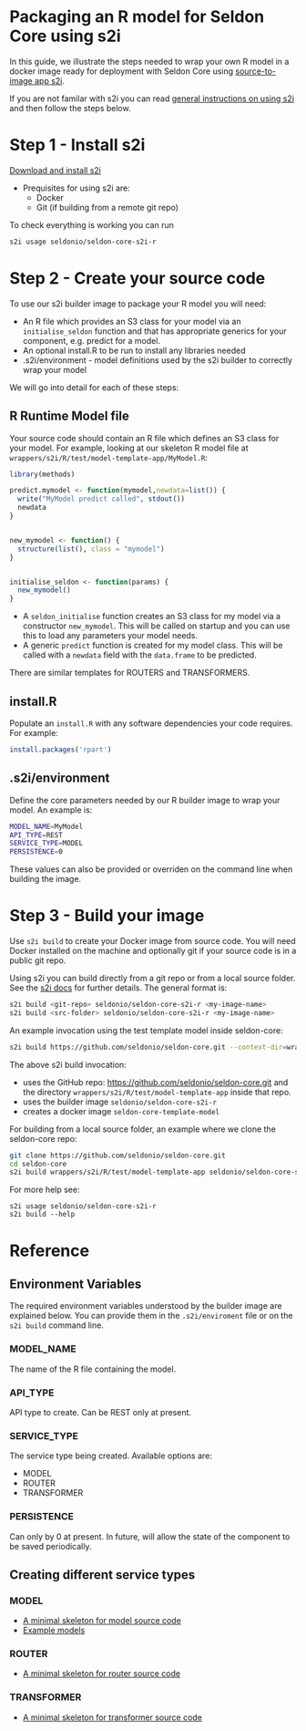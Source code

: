 # Packaging an R model for Seldon Core using s2i


In this guide, we illustrate the steps needed to wrap your own R model in a docker image ready for deployment with Seldon Core using [source-to-image app s2i](https://github.com/openshift/source-to-image).

If you are not familar with s2i you can read [general instructions on using s2i](./s2i.md) and then follow the steps below.


# Step 1 - Install s2i

 [Download and install s2i](https://github.com/openshift/source-to-image#installation)

 * Prequisites for using s2i are:
   * Docker
   * Git (if building from a remote git repo)

To check everything is working you can run

```bash
s2i usage seldonio/seldon-core-s2i-r
```

# Step 2 - Create your source code

To use our s2i builder image to package your R model you will need:

 * An R file which provides an S3 class for your model via an ```initialise_seldon``` function and that has appropriate generics for your component, e.g. predict for a model.
 * An optional install.R to be run to install any libraries needed
 * .s2i/environment - model definitions used by the s2i builder to correctly wrap your model

We will go into detail for each of these steps:

## R Runtime Model file
Your source code should contain an R file which defines an S3 class for your model. For example, looking at our skeleton R model file at ```wrappers/s2i/R/test/model-template-app/MyModel.R```:

```R
library(methods)

predict.mymodel <- function(mymodel,newdata=list()) {
  write("MyModel predict called", stdout())
  newdata
}


new_mymodel <- function() {
  structure(list(), class = "mymodel")
}


initialise_seldon <- function(params) {
  new_mymodel()
}
```

 * A ```seldon_initialise``` function creates an S3 class for my model via a constructor ```new_mymodel```. This will be called on startup and you can use this to load any parameters your model needs.
 * A generic ```predict``` function is created for my model class. This will be called with a ```newdata``` field with the ```data.frame``` to be predicted.

There are similar templates for ROUTERS and TRANSFORMERS.
 

## install.R
Populate an ```install.R``` with any software dependencies your code requires. For example:

```R
install.packages('rpart')
```

## .s2i/environment

Define the core parameters needed by our R builder image to wrap your model. An example is:

```bash
MODEL_NAME=MyModel
API_TYPE=REST
SERVICE_TYPE=MODEL
PERSISTENCE=0
```

These values can also be provided or overriden on the command line when building the image.

# Step 3 - Build your image
Use ```s2i build``` to create your Docker image from source code. You will need Docker installed on the machine and optionally git if your source code is in a public git repo. 

Using s2i you can build directly from a git repo or from a local source folder. See the [s2i docs](https://github.com/openshift/source-to-image/blob/master/docs/cli.md#s2i-build) for further details. The general format is:

```bash
s2i build <git-repo> seldonio/seldon-core-s2i-r <my-image-name>
s2i build <src-folder> seldonio/seldon-core-s2i-r <my-image-name>
```

An example invocation using the test template model inside seldon-core:

```bash
s2i build https://github.com/seldonio/seldon-core.git --context-dir=wrappers/s2i/R/test/model-template-app seldonio/seldon-core-s2i-r seldon-core-template-model
```

The above s2i build invocation:

 * uses the GitHub repo: https://github.com/seldonio/seldon-core.git and the directory ```wrappers/s2i/R/test/model-template-app``` inside that repo.
 * uses the builder image ```seldonio/seldon-core-s2i-r```
 * creates a docker image ```seldon-core-template-model```


For building from a local source folder, an example where we clone the seldon-core repo:

```bash
git clone https://github.com/seldonio/seldon-core.git
cd seldon-core
s2i build wrappers/s2i/R/test/model-template-app seldonio/seldon-core-s2i-r seldon-core-template-model
```

For more help see:

```
s2i usage seldonio/seldon-core-s2i-r
s2i build --help
```

# Reference

## Environment Variables
The required environment variables understood by the builder image are explained below. You can provide them in the ```.s2i/enviroment``` file or on the ```s2i build``` command line.


### MODEL_NAME
The name of the R file containing the model. 

### API_TYPE

API type to create. Can be REST only at present.

### SERVICE_TYPE

The service type being created. Available options are:

 * MODEL
 * ROUTER
 * TRANSFORMER

### PERSISTENCE

Can only by 0 at present. In future, will allow the state of the component to be saved periodically.


## Creating different service types

### MODEL

 * [A minimal skeleton for model source code](https://github.com/cliveseldon/seldon-core/tree/s2i/wrappers/s2i/R/test/model-template-app)
 * [Example models](https://github.com/SeldonIO/seldon-core/tree/master/examples/models)

### ROUTER

 * [A minimal skeleton for router source code](https://github.com/cliveseldon/seldon-core/tree/s2i/wrappers/s2i/R/test/router-template-app)

### TRANSFORMER

 * [A minimal skeleton for transformer source code](https://github.com/cliveseldon/seldon-core/tree/s2i/wrappers/s2i/R/test/transformer-template-app)





